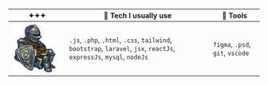 
| ✦✦✦ | 🪬 Tech I usually use  | 🔮 Tools |
| -------------------- | --- | --- |
| ![alt text](https://github.com/Albretus2/Albretus2/blob/main/XwI4.gif) | `.js`, `.php`, `.html`, `.css`, `tailwind`, `bootstrap`, `laravel`, `jsx`, `reactJs`, `expressJs`, `mysql`, `nodeJs`  | `figma`, `.psd`, `git`, `vscode` |
